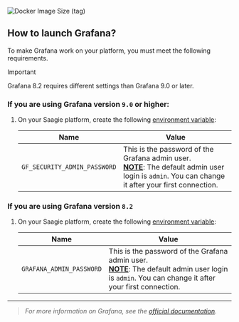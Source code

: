 ![Docker Image Size (tag)](https://img.shields.io/docker/image-size/saagie/grafana/8.2.1?label=8.2.1%20image%20size&style=for-the-badge)

## How to launch Grafana?

To make Grafana work on your platform, you must meet the following requirements.

> [!IMPORTANT]
> Grafana 8.2 requires different settings than Grafana 9.0 or later.

### If you are using Grafana version `9.0` or higher:

1. On your Saagie platform, create the following <a href="https://docs.saagie.io/user/latest/data-team/projects-module/projects/managing-environment-variables#creating-environment-variables" target="_blank">environment variable</a>:

    | Name                     | Value                                                                                                                                                        | 
    |--------------------------|--------------------------------------------------------------------------------------------------------------------------------------------------------------|
    | `GF_SECURITY_ADMIN_PASSWORD` | This is the password of the Grafana admin user.<br/>**<u>NOTE</u>**: The default admin user login is `admin`. You can change it after your first connection. |

### If you are using Grafana version `8.2`

1. On your Saagie platform, create the following <a href="https://docs.saagie.io/user/latest/data-team/projects-module/projects/managing-environment-variables#creating-environment-variables" target="_blank">environment variable</a>:

    | Name                     | Value                                                                                                                                                        | 
    |--------------------------|--------------------------------------------------------------------------------------------------------------------------------------------------------------|
    | `GRAFANA_ADMIN_PASSWORD` | This is the password of the Grafana admin user.<br/>**<u>NOTE</u>**: The default admin user login is `admin`. You can change it after your first connection. |

***
> _For more information on Grafana, see the <a href="https://grafana.com/docs/grafana/latest/" target="_blank">official documentation</a>._

<!-- ## How to build the image in local?

### Using Docker Commands

To build the image in local with Docker commands, follow the steps below.

1. Navigate to the `grafana-x.y` folder corresponding to your version, `technologies/app/grafana/<version>`. Use the `cd` command.
2. Run the following command lines:
    ```bash
    docker build -t saagie/grafana:<version> .
    docker push saagie/grafana:<version>
    ```
    Where `<version>` must be replaced with the version number. -->
